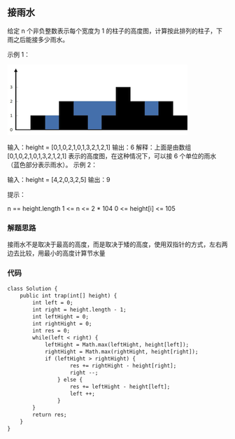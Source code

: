 ## 接雨水

给定 n 个非负整数表示每个宽度为 1 的柱子的高度图，计算按此排列的柱子，下雨之后能接多少雨水。

 

示例 1：

![接雨水](picture/rain.png)

输入：height = [0,1,0,2,1,0,1,3,2,1,2,1]
输出：6
解释：上面是由数组 [0,1,0,2,1,0,1,3,2,1,2,1] 表示的高度图，在这种情况下，可以接 6 个单位的雨水（蓝色部分表示雨水）。 
示例 2：

输入：height = [4,2,0,3,2,5]
输出：9
 

提示：

n == height.length
1 <= n <= 2 * 104
0 <= height[i] <= 105

### 解题思路
接雨水不是取决于最高的高度，而是取决于矮的高度，使用双指针的方式，左右两边去比较，用最小的高度计算节水量


### 代码

```
class Solution {
    public int trap(int[] height) {
    	int left = 0;
    	int right = height.length - 1;
    	int leftHight = 0;
    	int rightHight = 0;
    	int res = 0;
    	while(left < right) {
    		leftHight = Math.max(leftHight, height[left]);
    		rightHight = Math.max(rightHight, height[right]);
    		if (leftHight > rightHight) {
    				res += rightHight - height[right];
    				right --;
    			} else {
    				res += leftHight - height[left];
    				left ++;
    			}
    	}
    	return res;
    }
}
```